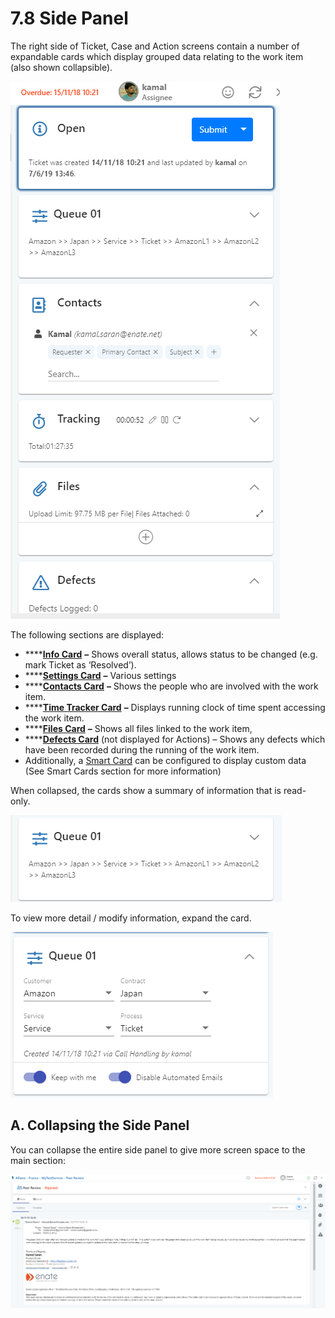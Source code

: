 # 7.8 Side Panel

The right side of Ticket, Case and Action screens contain a number of expandable cards which display grouped data relating to the work item \(also shown collapsible\).

![](../.gitbook/assets/40.png)

The following sections are displayed:

* \*\*\*\*[**Info Card**](7.9-individual-side-panel-cards.md#a-info-card) **–** Shows overall status, allows status to be changed \(e.g. mark Ticket as ‘Resolved’\).
* \*\*\*\*[**Settings Card**](7.9-individual-side-panel-cards.md#b-settings-card) **–** Various settings
* \*\*\*\*[**Contacts Card**](7.9-individual-side-panel-cards.md#c-contacts-card) **–** Shows the people who are involved with the work item.
* \*\*\*\*[**Time Tracker Card**](7.9-individual-side-panel-cards.md#d-time-tracker-card) **–** Displays running clock of time spent accessing the work item.
* \*\*\*\*[**Files Card**](7.9-individual-side-panel-cards.md#e-files-card) **–** Shows all files linked to the work item,
* \*\*\*\*[**Defects Card**](7.9-individual-side-panel-cards.md#f-defects-card) \(not displayed for Actions\) – Shows any defects which have been recorded during the running of the work item.
* Additionally, a [Smart Card](7.13-smart-cards.md) can be configured to display custom data \(See Smart Cards section for more information\)

When collapsed, the cards show a summary of information that is read-only.

![](../.gitbook/assets/41.png)

To view more detail / modify information, expand the card.

![](../.gitbook/assets/42.png)

## A. Collapsing the Side Panel

You can collapse the entire side panel to give more screen space to the main section:

![](../.gitbook/assets/43.png)

## 

